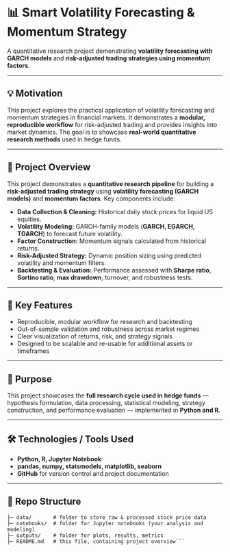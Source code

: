 
# 📊 Smart Volatility Forecasting & Momentum Strategy
A quantitative research project demonstrating **volatility forecasting with GARCH models** and **risk-adjusted trading strategies using momentum factors**.

---

## 💡 Motivation
This project explores the practical application of volatility forecasting and momentum strategies in financial markets. It demonstrates a **modular, reproducible workflow** for risk-adjusted trading and provides insights into market dynamics. The goal is to showcase **real-world quantitative research methods** used in hedge funds.

---

## 📝 Project Overview
This project demonstrates a **quantitative research pipeline** for building a **risk-adjusted trading strategy** using **volatility forecasting (GARCH models)** and **momentum factors**. Key components include:

- **Data Collection & Cleaning:** Historical daily stock prices for liquid US equities.
- **Volatility Modeling:** GARCH-family models (**GARCH, EGARCH, TGARCH**) to forecast future volatility.
- **Factor Construction:** Momentum signals calculated from historical returns.
- **Risk-Adjusted Strategy:** Dynamic position sizing using predicted volatility and momentum filters.
- **Backtesting & Evaluation:** Performance assessed with **Sharpe ratio**, **Sortino ratio**, **max drawdown**, turnover, and robustness tests.

---

## 🔑 Key Features
- Reproducible, modular workflow for research and backtesting
- Out-of-sample validation and robustness across market regimes
- Clear visualization of returns, risk, and strategy signals
- Designed to be scalable and re-usable for additional assets or timeframes

---

## 🎯 Purpose
This project showcases the **full research cycle used in hedge funds** — hypothesis formulation, data processing, statistical modeling, strategy construction, and performance evaluation — implemented in **Python and R**.

---

## 🛠 Technologies / Tools Used
- **Python, R, Jupyter Notebook**
- **pandas, numpy, statsmodels, matplotlib, seaborn**
- **GitHub** for version control and project documentation

---

## 📁 Repo Structure


```volatility_project/
├─ data/       # folder to store raw & processed stock price data
├─ notebooks/  # folder for Jupyter notebooks (your analysis and modeling)
├─ outputs/    # folder for plots, results, metrics
├─ README.md   # this file, containing project overview```

